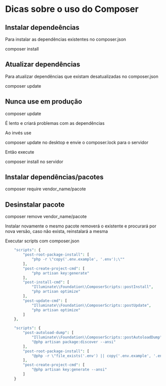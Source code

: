 # Dicas sobre o uso do Composer

## Instalar dependeências

Para instalar as dependências existentes no composer.json

composer install

## Atualizar dependências

Para atualizar dependências que existam desatualizadas no composer.json

composer update

## Nunca use em produção

composer update

É lento e criará problemas com as dependências

Ao invés use

composer update no desktop e envie o composer.lock para o servidor

Então execute

composer install no servidor

## Instalar dependências/pacotes

composer require vendor_name/pacote

## Desinstalar pacote

composer remove vendor_name/pacote

Instalar novamente o mesmo pacote removerá o existente e procurará por nova versão, caso não exista, reinstalará a mesma


Executar scripts com composer.json
```php
    "scripts": {
        "post-root-package-install": [
            "php -r \"copy('.env.example', '.env');\""
        ],
        "post-create-project-cmd": [
            "php artisan key:generate"
        ],
        "post-install-cmd": [
            "Illuminate\\Foundation\\ComposerScripts::postInstall",
            "php artisan optimize"
        ],
        "post-update-cmd": [
            "Illuminate\\Foundation\\ComposerScripts::postUpdate",
            "php artisan optimize"
        ]
    },

    "scripts": {
        "post-autoload-dump": [
            "Illuminate\\Foundation\\ComposerScripts::postAutoloadDump",
            "@php artisan package:discover --ansi"
        ],
        "post-root-package-install": [
            "@php -r \"file_exists('.env') || copy('.env.example', '.env');\""
        ],
        "post-create-project-cmd": [
            "@php artisan key:generate --ansi"
        ]
    }
```

